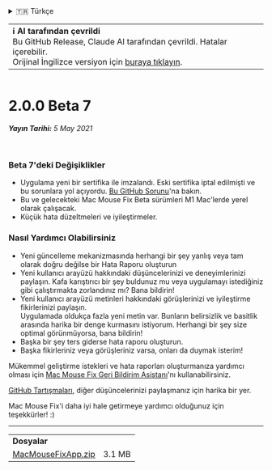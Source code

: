 <details>
<summary>🇹🇷 Türkçe</summary>

[🇬🇧 English (GitHub)](https://github.com/noah-nuebling/mac-mouse-fix/releases/tag/2.0.0-Beta-7)\
[🇦🇩 Català](https://redirect.macmousefix.com/?target=mmf-release&tag=2.0.0-Beta-7&locale=ca)\
[🇩🇪 Deutsch](https://redirect.macmousefix.com/?target=mmf-release&tag=2.0.0-Beta-7&locale=de)\
[🇪🇸 Español](https://redirect.macmousefix.com/?target=mmf-release&tag=2.0.0-Beta-7&locale=es)\
[🇫🇷 Français](https://redirect.macmousefix.com/?target=mmf-release&tag=2.0.0-Beta-7&locale=fr)\
[🇮🇩 Indonesia](https://redirect.macmousefix.com/?target=mmf-release&tag=2.0.0-Beta-7&locale=id)\
[🇮🇹 Italiano](https://redirect.macmousefix.com/?target=mmf-release&tag=2.0.0-Beta-7&locale=it)\
[🇭🇺 Magyar](https://redirect.macmousefix.com/?target=mmf-release&tag=2.0.0-Beta-7&locale=hu)\
[🇳🇱 Nederlands](https://redirect.macmousefix.com/?target=mmf-release&tag=2.0.0-Beta-7&locale=nl)\
[🇵🇱 Polski](https://redirect.macmousefix.com/?target=mmf-release&tag=2.0.0-Beta-7&locale=pl)\
[🇧🇷 Português (Brasil)](https://redirect.macmousefix.com/?target=mmf-release&tag=2.0.0-Beta-7&locale=pt-BR)\
[🇵🇹 Português (Portugal)](https://redirect.macmousefix.com/?target=mmf-release&tag=2.0.0-Beta-7&locale=pt-PT)\
[🇷🇴 Română](https://redirect.macmousefix.com/?target=mmf-release&tag=2.0.0-Beta-7&locale=ro)\
[🇸🇪 Svenska](https://redirect.macmousefix.com/?target=mmf-release&tag=2.0.0-Beta-7&locale=sv)\
[🇻🇳 Tiếng Việt](https://redirect.macmousefix.com/?target=mmf-release&tag=2.0.0-Beta-7&locale=vi)\
**🇹🇷 Türkçe**\
[🇨🇿 Čeština](https://redirect.macmousefix.com/?target=mmf-release&tag=2.0.0-Beta-7&locale=cs)\
[🇬🇷 Ελληνικά](https://redirect.macmousefix.com/?target=mmf-release&tag=2.0.0-Beta-7&locale=el)\
[🇷🇺 Русский](https://redirect.macmousefix.com/?target=mmf-release&tag=2.0.0-Beta-7&locale=ru)\
[🇺🇦 Українська](https://redirect.macmousefix.com/?target=mmf-release&tag=2.0.0-Beta-7&locale=uk)\
[🇮🇱 עברית](https://redirect.macmousefix.com/?target=mmf-release&tag=2.0.0-Beta-7&locale=he)\
[🇸🇦 العربية](https://redirect.macmousefix.com/?target=mmf-release&tag=2.0.0-Beta-7&locale=ar)\
[🇮🇳 हिन्दी](https://redirect.macmousefix.com/?target=mmf-release&tag=2.0.0-Beta-7&locale=hi)\
[🇹🇭 ไทย](https://redirect.macmousefix.com/?target=mmf-release&tag=2.0.0-Beta-7&locale=th)\
[🇨🇳 中文 (简体)](https://redirect.macmousefix.com/?target=mmf-release&tag=2.0.0-Beta-7&locale=zh-Hans)\
[🇨🇳 中文 (繁體)](https://redirect.macmousefix.com/?target=mmf-release&tag=2.0.0-Beta-7&locale=zh-Hant)\
[🇭🇰 中文（香港)](https://redirect.macmousefix.com/?target=mmf-release&tag=2.0.0-Beta-7&locale=zh-HK)\
[🇯🇵 日本語](https://redirect.macmousefix.com/?target=mmf-release&tag=2.0.0-Beta-7&locale=ja)\
[🇰🇷 한국어](https://redirect.macmousefix.com/?target=mmf-release&tag=2.0.0-Beta-7&locale=ko)\
[Help translate Mac Mouse Fix to different languages!](https://github.com/noah-nuebling/mac-mouse-fix/discussions/731)
</details>
<table align=><td>
<b>ℹ️ AI tarafından çevrildi</b><br>
Bu GitHub Release, Claude AI tarafından çevrildi. Hatalar içerebilir.<br>
Orijinal İngilizce versiyon için <a href="https://github.com/noah-nuebling/mac-mouse-fix/releases/tag/2.0.0-Beta-7">buraya tıklayın</a>.
</td></table>

<table></table>

# 2.0.0 Beta 7
***Yayın Tarihi:** 5 May 2021*

<br>

### Beta 7'deki Değişiklikler

- Uygulama yeni bir sertifika ile imzalandı. Eski sertifika iptal edilmişti ve bu sorunlara yol açıyordu. [Bu GitHub Sorunu](https://github.com/noah-nuebling/mac-mouse-fix/issues/95)'na bakın.
- Bu ve gelecekteki Mac Mouse Fix Beta sürümleri M1 Mac'lerde yerel olarak çalışacak.
- Küçük hata düzeltmeleri ve iyileştirmeler.

### Nasıl Yardımcı Olabilirsiniz

- Yeni güncelleme mekanizmasında herhangi bir şey yanlış veya tam olarak doğru değilse bir Hata Raporu oluşturun
- Yeni kullanıcı arayüzü hakkındaki düşüncelerinizi ve deneyimlerinizi paylaşın. Kafa karıştırıcı bir şey buldunuz mu veya uygulamayı istediğiniz gibi çalıştırmakta zorlandınız mı? Bana bildirin!
- Yeni kullanıcı arayüzü metinleri hakkındaki görüşlerinizi ve iyileştirme fikirlerinizi paylaşın.\
   Uygulamada oldukça fazla yeni metin var. Bunların belirsizlik ve basitlik arasında harika bir denge kurmasını istiyorum. Herhangi bir şey size optimal görünmüyorsa, bana bildirin!
- Başka bir şey ters giderse hata raporu oluşturun.
- Başka fikirleriniz veya görüşleriniz varsa, onları da duymak isterim!

Mükemmel geliştirme istekleri ve hata raporları oluşturmanıza yardımcı olması için [Mac Mouse Fix Geri Bildirim Asistanı](https://github.com/noah-nuebling/mac-mouse-fix/issues/new/choose)'nı kullanabilirsiniz.

[GitHub Tartışmaları](https://github.com/noah-nuebling/mac-mouse-fix/discussions/82), diğer düşüncelerinizi paylaşmanız için harika bir yer.

Mac Mouse Fix'i daha iyi hale getirmeye yardımcı olduğunuz için teşekkürler! :)

---

<table align="start">
<tr>
    <td colspan=2>
        <b>Dosyalar</b>
    </td>
</tr>
<tr>
    <td><a href="https://github.com/noah-nuebling/mac-mouse-fix/releases/download/2.0.0-Beta-7/MacMouseFixApp.zip">MacMouseFixApp.zip</a></td>
    <td>3.1 MB</td>
</tr>
</table>